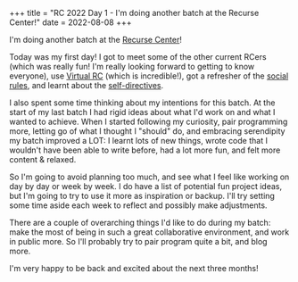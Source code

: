 +++
title = "RC 2022 Day 1 - I'm doing another batch at the Recurse Center!"
date = 2022-08-08
+++

I'm doing another batch at the [Recurse Center](https://www.recurse.com)!  

Today was my first day!  I got to meet some of the other current RCers (which was really fun! I'm really looking forward to getting to know everyone), use [Virtual RC](https://www.youtube.com/watch?v=Qv801wYJoXQ) (which is incredible!), got a refresher of the [social rules](https://www.recurse.com/social-rules), and learnt about the [self-directives](https://www.recurse.com/self-directives).  

I also spent some time thinking about my intentions for this batch.  At the start of my last batch I had rigid ideas about what I'd work on and what I wanted to achieve.  When I started following my curiosity, pair programming more, letting go of what I thought I "should" do, and embracing serendipity my batch improved a LOT: I learnt lots of new things, wrote code that I wouldn't have been able to write before, had a lot more fun, and felt more content & relaxed.

So I'm going to avoid planning too much, and see what I feel like working on day by day or week by week.  I do have a list of potential fun project ideas, but I'm going to try to use it more as inspiration or backup.  I'll try setting some time aside each week to reflect and possibly make adjustments.

There are a couple of overarching things I'd like to do during my batch: make the most of being in such a great collaborative environment, and work in public more.  So I'll probably try to pair program quite a bit, and blog more.

I'm very happy to be back and excited about the next three months!
